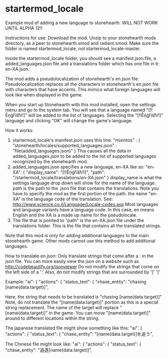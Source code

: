 # startermod_locale
Example mod of adding a new language to stonehearth. WILL NOT WORK UNTIL ALPHA 12!!

Instructions for use: Download the mod. Unzip to your stonehearth mods directory, as a peer to stonehearth.smod and radiant.smod. Make sure the folder is named startermod_locale, not startermod_locale-master.

Inside the startermod_locale folder, you should see a manifest.json file, a added_languages.json file and a translations folder which has one file in it: en-XA.json.

The mod adds a pseudolocalization of stonehearth's en.json file. Pseudolocalization replaces all the characters in stonehearth's en.json file with characters that have accents. This mimics what foreign languages will look like when displayed in the game.

When you start up Stonehearth with this mod installed, open the settings menu and go to the system tab. You will see that a language named "[!!Ēņģľĭšħ!!]" will be added to the list of languages. Selecting the "[!!Ēņģľĭšħ!!]" language and clicking "OK" will change the game's language.

How it works:
1) startermod_locale's manifest.json uses this line:
   "mixintos" : {
      "stonehearth/locales/supported_languages.json" : "file(added_languages.json)"
   }
   This causes all the data in added_languages.json to be added to the list of supported languages recognized by the stonehearth mod.
2) added_languages.json specifies a new language, en-XA like so:
      "en-XA": {
         "display_name": "[!!Ēņģľĭšħ!!]",
         "path": "/startermod_locale/translations/en-XA.json"
      }
   display_name is what the settings language drop down will show for the name of the language.
   path is the path to the .json file that contains the translations. Note you have to specify the mod as the first portion of the path.
   the name "en-XA" is the language code of the translation. See: http://www.science.co.il/Language/Locale-codes.asp
   Most languages and language variants have a language code. In this case, en means English and the XA is a made up name for the pseudolocale.
3) The file that is pointed to "path" is the en-XA.json file under the translations folder. This is the file that contains all the translated strings.

Note that this mod is only for adding additional languages to the main stonehearth game. Other mods cannot use this method to add additional languages.

How to translate en.json:
Only translate strings that come after a : in the json file. You can more easily view the json on a website such as http://codebeautify.org/jsonviewer
Do not modify the strings that come on the left side of a ':'
Also, do not modify strings that are surrounded by '['  ']'

Example:
  "ai": {
   "actions": {
      "status_text": {
         "chase_entity": "chasing [name(data.target)]",


Here, the string that needs to be translated is "chasing [name(data.target)]"
Note, do not translate the "[name(data.target)]" portion as this is a special string replacement. The name of the target will replace "[name(data.target)]" in the game.
You can move "[name(data.target)]" around to different locations within the string.

The japanese translated file might show something like this:
  "ai": {
   "actions": {
      "status_text": {
         "chase_entity": "[name(data.target)]を追う",

The Chinese file might look like:
  "ai": {
   "actions": {
      "status_text": {
         "chase_entity": "追逐[name(data.target)]",
